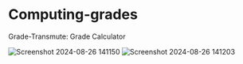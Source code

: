 # Computing-grades
Grade-Transmute: Grade Calculator

![Screenshot 2024-08-26 141150](https://github.com/user-attachments/assets/a9075f30-56a8-4d71-be72-9cb602cd8b62)
![Screenshot 2024-08-26 141203](https://github.com/user-attachments/assets/64039e1d-97c4-496f-8a83-3195ff2df3ee)
